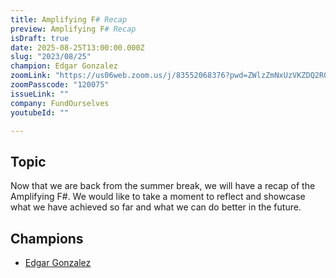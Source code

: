 ```yaml
---
title: Amplifying F# Recap
preview: Amplifying F# Recap
isDraft: true
date: 2025-08-25T13:00:00.000Z
slug: "2023/08/25"
champion: Edgar Gonzalez
zoomLink: "https://us06web.zoom.us/j/83552068376?pwd=ZWlzZmNxUzVKZDQ2R0FJQ2Q1NlNnQT09"
zoomPasscode: "120075"
issueLink: ""
company: FundOurselves
youtubeId: ""

---
```


## Topic

Now that we are back from the summer break, we will have a recap of the Amplifying F#. 
We would like to take a moment to reflect and showcase what we have achieved so far and what we can do better in the future.

## Champions

- [Edgar Gonzalez](https://github.com/edgarfgp)
